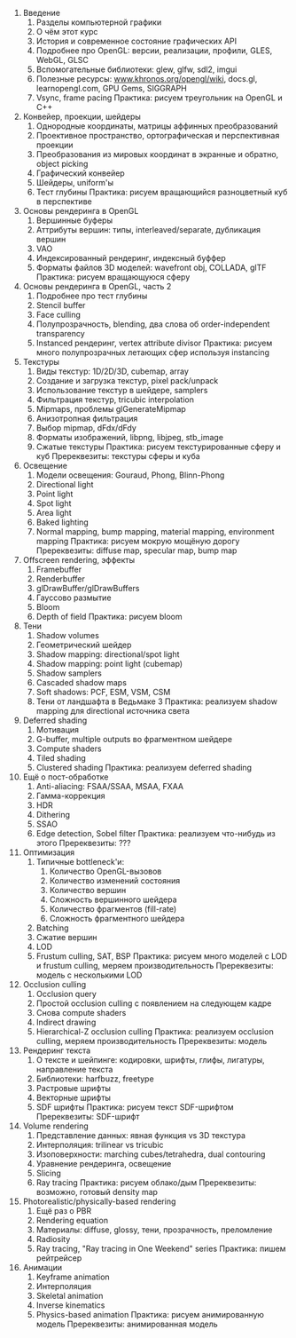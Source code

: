 1. Введение
	1. Разделы компьютерной графики
	2. О чём этот курс
	3. История и современное состояние графических API
	4. Подробнее про OpenGL: версии, реализации, профили, GLES, WebGL, GLSC
	5. Вспомогательные библиотеки: glew, glfw, sdl2, imgui
	6. Полезные ресурсы: www.khronos.org/opengl/wiki, docs.gl, learnopengl.com, GPU Gems, SIGGRAPH
	7. Vsync, frame pacing
	Практика: рисуем треугольник на OpenGL и C++
2. Конвейер, проекции, шейдеры
	1. Однородные координаты, матрицы аффинных преобразований
	2. Проективное пространство, ортографическая и перспективная проекции
	3. Преобразования из мировых координат в экранные и обратно, object picking
	4. Графический конвейер
	5. Шейдеры, uniform'ы
	6. Тест глубины
	Практика: рисуем вращающийся разноцветный куб в перспективе
3. Основы рендеринга в OpenGL
	1. Вершинные буферы
	2. Аттрибуты вершин: типы, interleaved/separate, дубликация вершин
	3. VAO
	4. Индексированный рендеринг, индексный буффер
	5. Форматы файлов 3D моделей: wavefront obj, COLLADA, glTF
	Практика: рисуем вращающуюся сферу
4. Основы рендеринга в OpenGL, часть 2
	1. Подробнее про тест глубины
	2. Stencil buffer
	3. Face culling
	4. Полупрозрачность, blending, два слова об order-independent transparency
	5. Instanced рендеринг, vertex attribute divisor
	Практика: рисуем много полупрозрачных летающих сфер используя instancing
5. Текстуры
	1. Виды текстур: 1D/2D/3D, cubemap, array
	2. Создание и загрузка текстур, pixel pack/unpack
	3. Использование текстур в шейдере, samplers
	5. Фильтрация текстур, tricubic interpolation
	6. Mipmaps, проблемы glGenerateMipmap
	7. Анизотропная фильтрация
	8. Выбор mipmap, dFdx/dFdy
	9. Форматы изображений, libpng, libjpeg, stb_image
	10. Сжатые текстуры
	Практика: рисуем текстурированные сферу и куб
	Пререквезиты: текстуры сферы и куба
6. Освещение
	1. Модели освещения: Gouraud, Phong, Blinn-Phong
	2. Directional light
	3. Point light
	4. Spot light
	5. Area light
	6. Baked lighting
	7. Normal mapping, bump mapping, material mapping, environment mapping
	Практика: рисуем мокрую мощёную дорогу
	Пререквезиты: diffuse map, specular map, bump map
7. Offscreen rendering, эффекты
	1. Framebuffer
	2. Renderbuffer
	3. glDrawBuffer/glDrawBuffers
	4. Гауссово размытие
	5. Bloom
	6. Depth of field
	Практика: рисуем bloom
7. Тени
	1. Shadow volumes
	2. Геометрический шейдер
	3. Shadow mapping: directional/spot light
	4. Shadow mapping: point light (cubemap)
	5. Shadow samplers
	6. Cascaded shadow maps
	7. Soft shadows: PCF, ESM, VSM, CSM
	8. Тени от ландшафта в Ведьмаке 3
	Практика: реализуем shadow mapping для directional источника света
8. Deferred shading
	1. Мотивация
	2. G-buffer, multiple outputs во фрагментном шейдере
	3. Compute shaders
	4. Tiled shading
	5. Clustered shading
	Практика: реализуем deferred shading
9. Ещё о пост-обработке
	1. Anti-aliacing: FSAA/SSAA, MSAA, FXAA
	2. Гамма-коррекция
	3. HDR
	4. Dithering
	5. SSAO
	6. Edge detection, Sobel filter
	Практика: реализуем что-нибудь из этого
	Пререквезиты: ???
10. Оптимизация
	1. Типичные bottleneck'и:
		1. Количество OpenGL-вызовов
		2. Количество изменений состояния
		3. Количество вершин
		4. Сложность вершинного шейдера
		5. Количество фрагментов (fill-rate)
		6. Сложность фрагментного шейдера
	2. Batching
	3. Сжатие вершин
	4. LOD
	5. Frustum culling, SAT, BSP
	Практика: рисуем много моделей с LOD и frustum culling, меряем производительность
	Пререквезиты: модель с несколькими LOD
11. Occlusion culling
	1. Occlusion query
	2. Простой occlusion culling с появлением на следующем кадре
	3. Снова compute shaders
	4. Indirect drawing
	5. Hierarchical-Z occlusion culling
	Практика: реализуем occlusion culling, меряем производительность
	Пререквезиты: модель
12. Рендеринг текста
	1. О тексте и шейпинге: кодировки, шрифты, глифы, лигатуры, направление текста
	2. Библиотеки: harfbuzz, freetype
	3. Растровые шрифты
	4. Векторные шрифты
	5. SDF шрифты
	Практика: рисуем текст SDF-шрифтом
	Пререквезиты: SDF-шрифт
13. Volume rendering
	1. Представление данных: явная функция vs 3D текстура
	2. Интерполяция: trilinear vs tricubic
	3. Изоповерхности: marching cubes/tetrahedra, dual contouring
	4. Уравнение рендеринга, освещение
	5. Slicing
	6. Ray tracing
	Практика: рисуем облако/дым
	Пререквезиты: возможно, готовый density map
14. Photorealistic/physically-based rendering
	1. Ещё раз о PBR
	2. Rendering equation
	3. Материалы: diffuse, glossy, тени, прозрачность, преломление
	4. Radiosity
	5. Ray tracing, "Ray tracing in One Weekend" series
	Практика: пишем рейтрейсер
15. Анимации
	1. Keyframe animation
	2. Интерполяция
	3. Skeletal animation
	4. Inverse kinematics
	5. Physics-based animation
	Практика: рисуем анимированную модель
	Пререквезиты: анимированная модель
